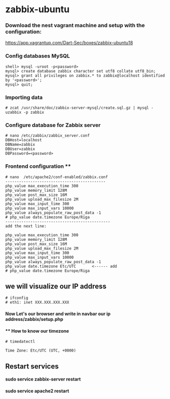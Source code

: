 # zabbix-ubuntu

### Download the nest vagrant machine and setup with the configuration:
https://app.vagrantup.com/Dart-Sec/boxes/zabbix-ubuntu18

### Config databases MySQL

```
shell> mysql -uroot -p<password>
mysql> create database zabbix character set utf8 collate utf8_bin;
mysql> grant all privileges on zabbix.* to zabbix@localhost identified by '<password>';
mysql> quit;

```

### Importing data

```
# zcat /usr/share/doc/zabbix-server-mysql/create.sql.gz | mysql -uzabbix -p zabbix

```

### Configure database for Zabbix server
```
# nano /etc/zabbix/zabbix_server.conf
DBHost=localhost
DBName=zabbix
DBUser=zabbix
DBPassword=<password>
```
### Frontend configuration **
```
# nano  /etc/apache2/conf-enabled/zabbix.conf
--------------------------------------------
php_value max_execution_time 300
php_value memory_limit 128M
php_value post_max_size 16M
php_value upload_max_filesize 2M
php_value max_input_time 300
php_value max_input_vars 10000
php_value always_populate_raw_post_data -1
# php_value date.timezone Europe/Riga
----------------------------------------------
add the next line:

php_value max_execution_time 300
php_value memory_limit 128M
php_value post_max_size 16M
php_value upload_max_filesize 2M
php_value max_input_time 300
php_value max_input_vars 10000
php_value always_populate_raw_post_data -1
php_value date.timezone Etc/UTC       <------ add
# php_value date.timezone Europe/Riga
```



## we will visualize our IP address
```
# ifconfig
# eth1: inet XXX.XXX.XXX.XXX
```
#### Now Let's our browser and write in navbar our ip address/zabbix/setup.php

#### ** How to know our timezone

```
# timedatectl

Time Zone: Etc/UTC (UTC, +0000)
```
## Restart services

#### sudo service zabbix-server restart
#### sudo service apache2 restart
